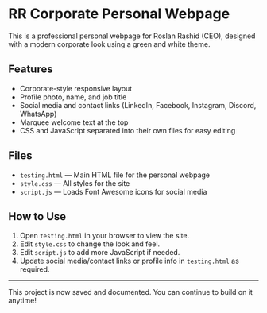 # RR Corporate Personal Webpage

This is a professional personal webpage for Roslan Rashid (CEO), designed with a modern corporate look using a green and white theme.

## Features
- Corporate-style responsive layout
- Profile photo, name, and job title
- Social media and contact links (LinkedIn, Facebook, Instagram, Discord, WhatsApp)
- Marquee welcome text at the top
- CSS and JavaScript separated into their own files for easy editing

## Files
- `testing.html` — Main HTML file for the personal webpage
- `style.css` — All styles for the site
- `script.js` — Loads Font Awesome icons for social media

## How to Use
1. Open `testing.html` in your browser to view the site.
2. Edit `style.css` to change the look and feel.
3. Edit `script.js` to add more JavaScript if needed.
4. Update social media/contact links or profile info in `testing.html` as required.

---

This project is now saved and documented. You can continue to build on it anytime! 